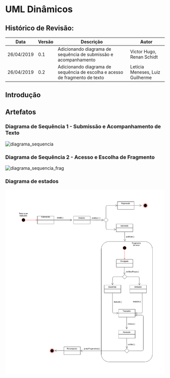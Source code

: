 # UML Dinâmicos

## Histórico de Revisão:
| Data | Versão | Descrição | Autor |
|---|---|---|---|
| 26/04/2019 | 0.1 | Adicionando diagrama de sequência de submissão e acompanhamento | Victor Hugo, Renan Schidt |
| 26/04/2019 | 0.2 | Adicionando diagrama de sequência de escolha e acesso de fragmento de texto | Letícia Meneses, Luiz Guilherme|

## Introdução

## Artefatos

### Diagrama de Sequência 1 - Submissão e Acompanhamento de Texto

![diagrama_sequencia](https://i.imgur.com/o1aY6dG.png)

### Diagrama de Sequência 2 - Acesso e Escolha de Fragmento
![diagrama_sequencia_frag](https://i.imgur.com/QjTVzM7.png)

### Diagrama de estados
![diagrama_estados](../../assets/desenho/uml/diagrama_estados.png)
